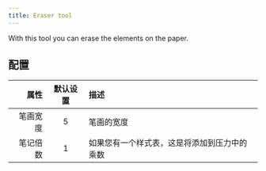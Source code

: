 ```yaml
---
title: Eraser tool
---
```


With this tool you can erase the elements on the paper.

## 配置

|   属性 | 默认设置 | 描述                     |
| ---: | :--: | :--------------------- |
| 笔画宽度 |   5  | 笔画的宽度                  |
| 笔记倍数 |   1  | 如果您有一个样式表，这是将添加到压力中的乘数 |
